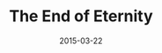 ---
date: 2015-03-22
dateYear: 2015
isbn: 9780593160022
title: The End of Eternity
description: "A spellbinding novel set in the universe of Isaac Asimov’s classic Galactic Empire series and Foundation series Due to circumstances within our control... tomorrow will be canceled. The Eternals, the ruling class of the Future, had the power of life and death not only over every human being but over the very centuries into which they were born. Past, Present, and Future could be created or destroyed at will. You had to be special to become an Eternal. Andrew Harlan was special. Until he committed the one unforgivable sin—falling in love. Eternals weren’t supposed to have feelings. But Andrew could not deny the sensations that were struggling within him. He knew he could not keep this secret forever. And so he began to plan his escape, a plan that changed his own past... and threatened Eternity itself."
cover: cover-the-end-of-eternity.jpeg
coverGoogle: https://books.google.com/books/content?id=nmmTEAAAQBAJ&printsec=frontcover&img=1&zoom=1&source=gbs_api
pageCount: 191
authors: Isaac Asimov
publishers: Del Rey
published: 2020-09-01
publishedYear: 2020
shelves:
- fiction
---
